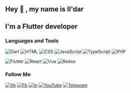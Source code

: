 ## Hey 👋 , my name is Il'dar
## I'm a Flutter developer

### Languages and Tools
![Dart](https://img.shields.io/badge/-Dart-66FF00?style=flat&logo)
![HTML](https://img.shields.io/badge/-HTML-FF8C00?style=flat&logo)
![CSS](https://img.shields.io/badge/-CSS-1E90FF?style=flat&logo)
![JavaScript](https://img.shields.io/badge/-JavaScript-FFFF00?style=flat&logo)
![TypeScript](https://img.shields.io/badge/-TypeScript-1E90FF?style=flat&logo)
![PHP](https://img.shields.io/badge/-PHP-474A8A?style=flat&logo)

![Flutter](https://img.shields.io/badge/-Flutter-1E90FF?style=flat&logo)
![React](https://img.shields.io/badge/-React-00FFFF?style=flat&logo)
![Vue](https://img.shields.io/badge/-Vue-00FF00?style=flat&logo)
![Redux](https://img.shields.io/badge/-Redux-5A009D?style=flat&logo)

### Follow Me
[![Vk](https://img.shields.io/badge/-Vk-090909?style=flat&logo=Vk&logoColor=27A0D9)](https://vk.com/garifullintrip)
[![Fb](https://img.shields.io/badge/-Facebook-090909?style=flat&logo=Facebook&logoColor=27A0D9)](https://www.facebook.com/profile.php?id=100073681188191)
[![In](https://img.shields.io/badge/-Instagram-090909?style=flat&logo=Instagram&logoColor=FF0000)](https://www.instagram.com/garifullintrip/)
[![YouTube](https://img.shields.io/badge/-YouTube-090909?style=flat&logo=YouTube&logoColor=FF0000)](https://www.youtube.com/channel/UCNkLRIFzquWOpZeGKlYBxYA)
[![Telegram](https://img.shields.io/badge/-Telegram-090909?style=flat&logo=telegram&logoColor=27A0D9)](https://t.me/fix404error)
